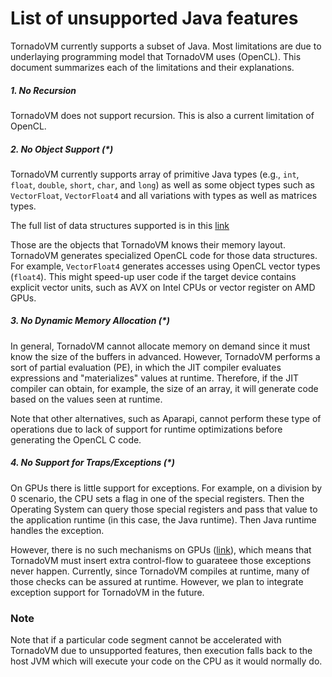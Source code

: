 # List of unsupported Java features

TornadoVM currently supports a subset of Java. Most limitations are due to underlaying programming model that TornadoVM uses (OpenCL). This document summarizes each of the limitations and their explanations. 

##### 1. No Recursion

TornadoVM does not support recursion. This is also a current limitation of OpenCL. 


##### 2. No Object Support (*)

TornadoVM currently supports array of primitive Java types (e.g., `int`, `float`, `double`, `short`, `char`, and `long`) as well as some object types such as `VectorFloat`, `VectorFloat4` and all variations with types as well as matrices types. 

The full list of data structures supported is in this [link](https://github.com/beehive-lab/TornadoVM/tree/master/tornado-api/src/main/java/uk/ac/manchester/tornado/api/collections/types)


Those are the objects that TornadoVM knows their memory layout. TornadoVM generates specialized OpenCL code for those data structures. For example, `VectorFloat4` generates accesses using OpenCL vector types (`float4`). This might speed-up user code if the target device contains explicit vector units, such as AVX on Intel CPUs or vector register on AMD GPUs. 


##### 3. No Dynamic Memory Allocation (*)

In general, TornadoVM cannot allocate memory on demand since it must know the size of the buffers in advanced. However, TornadoVM performs a sort of partial evaluation (PE), in which the JIT compiler evaluates expressions and "materializes" values at runtime. Therefore, if the JIT compiler can obtain, for example, the size of an array, it will generate code based on the values seen at runtime. 

Note that other alternatives, such as Aparapi, cannot perform these type of operations due to lack of support for runtime optimizations before generating the OpenCL C code. 


##### 4. No Support for Traps/Exceptions (*)

On GPUs there is little support for exceptions. For example, on a division by 0 scenario, the CPU sets a flag in one of the special registers. Then the Operating System can query those special registers and pass that value to the application runtime (in this case, the Java runtime). Then Java runtime handles the exception. 

However, there is no such mechanisms on GPUs ([link](https://docs.nvidia.com/cuda/floating-point/index.html#differences-from-x86)), which means that TornadoVM must insert extra control-flow to guarateee those exceptions never happen. Currently, since TornadoVM compiles at runtime, many of those checks can be assured at runtime. However, we plan to integrate exception support for TornadoVM in the future. 


### Note

Note that if a particular code segment cannot be accelerated with TornadoVM due to unsupported features, then execution falls back to the host JVM which will execute your code on the CPU as it would normally do.

